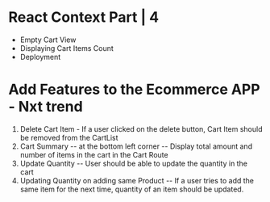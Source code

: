 # React Context Part | 4

- Empty Cart View
- Displaying Cart Items Count
- Deployment

# Add Features to the Ecommerce APP - Nxt trend

1) Delete Cart Item - If a user clicked on the delete button, Cart Item should be removed from the CartList
2) Cart Summary -- at the bottom left corner -- Display total amount and number of items in the cart in the Cart Route
3) Update Quantity -- User should be able to update the quantity in the cart
4) Updating Quantity on adding same Product -- If a user tries to add the same item for the next time, quantity of an item should be updated.
